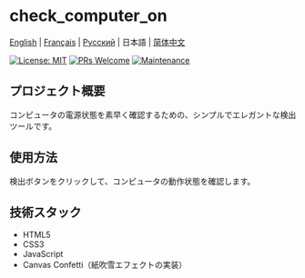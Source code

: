# check_computer_on

[English](../README.md) | [Français](README.fr.md) | [Русский](README.ru.md) | 日本語 | [简体中文](README.zh.md)

[![License: MIT](https://img.shields.io/badge/License-MIT-yellow.svg)](https://opensource.org/licenses/MIT)
[![PRs Welcome](https://img.shields.io/badge/PRs-welcome-brightgreen.svg)](http://makeapullrequest.com)
[![Maintenance](https://img.shields.io/badge/Maintained%3F-yes-green.svg)](https://github.com/yourusername/check_computer_on/graphs/commit-activity)

## プロジェクト概要

コンピュータの電源状態を素早く確認するための、シンプルでエレガントな検出ツールです。

## 使用方法

検出ボタンをクリックして、コンピュータの動作状態を確認します。

## 技術スタック

- HTML5
- CSS3
- JavaScript
- Canvas Confetti（紙吹雪エフェクトの実装） 